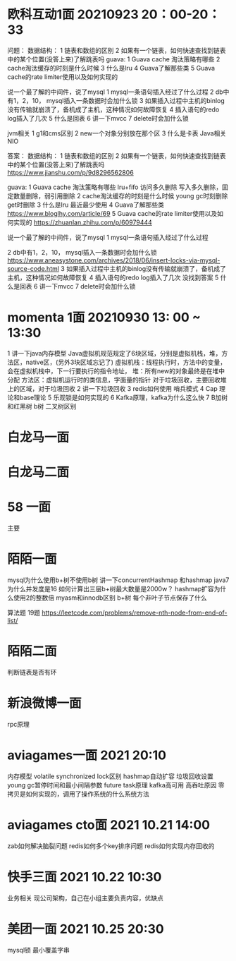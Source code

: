 # 欧科互动1面 20210923 20：00-20：33
问题：
  数据结构：
  1 链表和数组的区别
  2 如果有一个链表，如何快速查找到链表中的某个位置(没答上来)了解跳表吗
  guava:
    1 Guava cache 淘汰策略有哪些
    2 cache淘汰缓存的时刻是什么时候
    3 什么是lru
    4 Guava了解那些类
    5 Guava cache的rate limiter使用以及如何实现的

  说一个最了解的中间件，说了mysql
  1 mysql一条语句插入经过了什么过程
  2 db中有1，2，10， mysql插入一条数据时会加什么锁
  3 如果插入过程中主机的binlog没有传输就崩溃了，备机成了主机，这种情况如何故障恢复
  4 插入语句的redo log插入了几次
  5 什么是回表
  6 讲一下mvcc
  7 delete时会加什么锁

  jvm相关
  1 g1和cms区别
  2 new一个对象分别放在那个区
  3 什么是卡表
  Java相关
  NIO
  
答案：
数据结构：
1 链表和数组的区别
2 如果有一个链表，如何快速查找到链表中的某个位置(没答上来)了解跳表吗
 https://www.jianshu.com/p/9d8296562806

guava:
1 Guava cache 淘汰策略有哪些
lru+fifo 访问多久删除 写入多久删除，固定数量删除，弱引用删除
2 cache淘汰缓存的时刻是什么时候
young gc时刻删除 get时删除
3 什么是lru
最近最少使用
4 Guava了解那些类
https://www.bloglhy.com/article/69
5 Guava cache的rate limiter使用以及如何实现的
https://zhuanlan.zhihu.com/p/60979444

说一个最了解的中间件，说了mysql
1 mysql一条语句插入经过了什么过程

2 db中有1，2，10， mysql插入一条数据时会加什么锁
https://www.aneasystone.com/archives/2018/06/insert-locks-via-mysql-source-code.html
3 如果插入过程中主机的binlog没有传输就崩溃了，备机成了主机，这种情况如何故障恢复
4 插入语句的redo log插入了几次 没找到答案
5 什么是回表
6 讲一下mvcc
7 delete时会加什么锁

# momenta 1面 20210930 13: 00 ~ 13:30
1 讲一下java内存模型 
Java虚拟机规范规定了6块区域，分别是虚拟机栈，堆，方法区，native区，(另外3块区域忘记了)
虚拟机栈：线程执行时，方法中的变量，会在虚拟机栈中，下一行要执行的指令地址，
堆：所有new的对象最终是在堆中分配
方法区：虚拟机运行时的类信息，字面量的指针
对于垃圾回收，主要回收堆上的区域，对于垃圾回收
2 讲一下垃圾回收
3 redis如何使用 哨兵模式
4 Cap 理论和base理论
5 乐观锁是如何实现的
6 Kafka原理，kafka为什么这么快
7 B加树和红黑树 b树 二叉树区别

# 白龙马一面
# 白龙马二面

# 58 一面
主要


# 陌陌一面
mysql为什么使用b+树不使用b树
讲一下concurrentHashmap 和hashmap
java7为什么并发度是16
如何计算出三层b+树最大数量是2000w？
hashmap扩容为什么使用2的整数倍
myasm和innodb区别
b+树 每个非叶子节点保存了什么

算法题 19题
https://leetcode.com/problems/remove-nth-node-from-end-of-list/
# 陌陌二面
判断链表是否有环

# 新浪微博一面
rpc原理

# aviagames一面  2021 20:10
内存模型
volatile synchronized lock区别
hashmap自动扩容
垃圾回收设置young gc暂停时间和最小间隔参数
future task原理
kafka高可用 高吞吐原因
零拷贝是如何实现的，调用了操作系统的什么系统方法
# aviagames cto面  2021 10.21 14:00
zab如何解决脑裂问题
redis如何多个key排序问题
redis如何实现内存回收的

# 快手三面 2021 10.22 10:30
业务相关 现公司架构，自己在小组主要负责内容，优缺点

# 美团一面 2021 10.25 20:30
mysql锁
最小覆盖字串